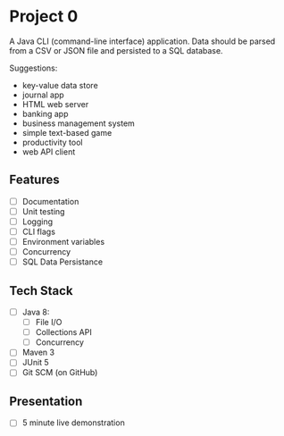 # Project 0
A Java CLI (command-line interface) application. Data should be parsed from a CSV or JSON file and persisted to a SQL database.

Suggestions: 
- key-value data store
- journal app
- HTML web server
- banking app
- business management system
- simple text-based game
- productivity tool
- web API client

## Features
- [ ] Documentation
- [ ] Unit testing
- [ ] Logging
- [ ] CLI flags
- [ ] Environment variables
- [ ] Concurrency
- [ ] SQL Data Persistance

## Tech Stack
- [ ] Java 8:
  - [ ] File I/O
  - [ ] Collections API
  - [ ] Concurrency
- [ ] Maven 3
- [ ] JUnit 5
- [ ] Git SCM (on GitHub)

## Presentation
- [ ] 5 minute live demonstration